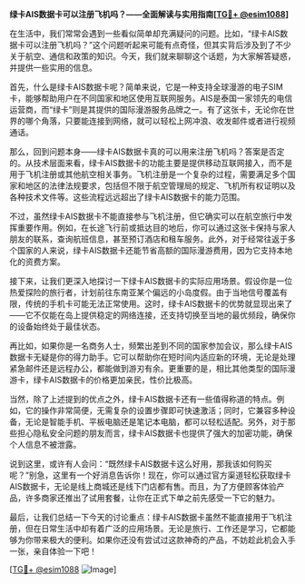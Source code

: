 **绿卡AIS数据卡可以注册飞机吗？——全面解读与实用指南[[TG💪+ @esim1088](https://t.me/s/esim1088)]**

在生活中，我们常常会遇到一些看似简单却充满疑问的问题。比如，“绿卡AIS数据卡可以注册飞机吗？”这个问题听起来可能有点奇怪，但其实背后涉及到了不少关于航空、通信和政策的知识。今天，我们就来聊聊这个话题，为大家解答疑惑，并提供一些实用的信息。

首先，什么是绿卡AIS数据卡呢？简单来说，它是一种支持全球漫游的电子SIM卡，能够帮助用户在不同国家和地区使用互联网服务。AIS是泰国一家领先的电信运营商，而“绿卡”则是其提供的国际漫游服务品牌之一。有了这张卡，无论你在世界的哪个角落，只要能连接到网络，就可以轻松上网冲浪、收发邮件或者进行视频通话。

那么，回到问题本身——绿卡AIS数据卡真的可以用来注册飞机吗？答案是否定的。从技术层面来看，绿卡AIS数据卡的功能主要是提供移动互联网接入，而不是用于飞机注册或其他航空相关事务。飞机注册是一个复杂的过程，需要满足多个国家和地区的法律法规要求，包括但不限于航空管理局的规定、飞机所有权证明以及各种技术文件等。这些流程远远超出了绿卡AIS数据卡的能力范围。

不过，虽然绿卡AIS数据卡不能直接参与飞机注册，但它确实可以在航空旅行中发挥重要作用。例如，在长途飞行前或抵达目的地后，你可以通过这张卡保持与家人朋友的联系，查询航班信息，甚至预订酒店和租车服务。此外，对于经常往返于多个国家的人来说，绿卡AIS数据卡还能节省高额的国际漫游费用，因为它支持本地化的资费方案。

接下来，让我们更深入地探讨一下绿卡AIS数据卡的实际应用场景。假设你是一位热爱探险的旅行者，计划前往东南亚某个偏远的小岛度假。由于当地信号覆盖有限，传统的手机卡可能无法正常使用。这时，绿卡AIS数据卡的优势就显现出来了——它不仅能在岛上提供稳定的网络连接，还支持切换至当地的最优频段，确保你的设备始终处于最佳状态。

再比如，如果你是一名商务人士，频繁出差到不同的国家参加会议，那么绿卡AIS数据卡无疑是你的得力助手。它可以帮助你在短时间内适应新的环境，无论是处理紧急邮件还是远程办公，都能做到游刃有余。更重要的是，相比其他类型的国际漫游卡，绿卡AIS数据卡的价格更加亲民，性价比极高。

当然，除了上述提到的优点之外，绿卡AIS数据卡还有一些值得称道的特点。例如，它的操作非常简便，无需复杂的设置步骤即可快速激活；同时，它兼容多种设备，无论是智能手机、平板电脑还是笔记本电脑，都可以轻松适配。另外，对于那些担心隐私安全问题的朋友而言，绿卡AIS数据卡也提供了强大的加密功能，确保个人信息不被泄露。

说到这里，或许有人会问：“既然绿卡AIS数据卡这么好用，那我该如何购买呢？”别急，这里有一个好消息告诉你！现在，你可以通过官方渠道轻松获取绿卡AIS数据卡，无论是线上商城还是线下门店都有售。而且，为了方便顾客体验产品，许多商家还推出了试用套餐，让你在正式下单之前先感受一下它的魅力。

最后，让我们总结一下今天的讨论重点：绿卡AIS数据卡虽然不能直接用于飞机注册，但在日常生活中却有着广泛的应用场景。无论是旅行、工作还是学习，它都能够为你带来极大的便利。如果你还没有尝试过这款神奇的产品，不妨趁此机会入手一张，亲自体验一下吧！

[[TG💪+ @esim1088](https://t.me/s/esim1088) ![Image](https://i.postimg.cc/4NQfJmqS/Snipaste-2025-05-13-00-14-12.png)]